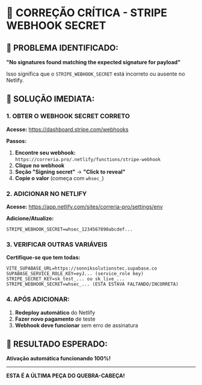 # 🚨 CORREÇÃO CRÍTICA - STRIPE WEBHOOK SECRET

## 🎯 PROBLEMA IDENTIFICADO:
**"No signatures found matching the expected signature for payload"**

Isso significa que o `STRIPE_WEBHOOK_SECRET` está incorreto ou ausente no Netlify.

## 🔧 SOLUÇÃO IMEDIATA:

### **1. OBTER O WEBHOOK SECRET CORRETO**

**Acesse:** https://dashboard.stripe.com/webhooks

**Passos:**
1. **Encontre seu webhook:** `https://correria.pro/.netlify/functions/stripe-webhook`
2. **Clique no webhook**
3. **Seção "Signing secret"** → **"Click to reveal"**
4. **Copie o valor** (começa com `whsec_`)

### **2. ADICIONAR NO NETLIFY**

**Acesse:** https://app.netlify.com/sites/correria-pro/settings/env

**Adicione/Atualize:**
```
STRIPE_WEBHOOK_SECRET=whsec_1234567890abcdef...
```

### **3. VERIFICAR OUTRAS VARIÁVEIS**

**Certifique-se que tem todas:**
```
VITE_SUPABASE_URL=https://sonniksolutionstec.supabase.co
SUPABASE_SERVICE_ROLE_KEY=eyJ... (service_role key)
STRIPE_SECRET_KEY=sk_test_... ou sk_live_...
STRIPE_WEBHOOK_SECRET=whsec_... (ESTA ESTAVA FALTANDO/INCORRETA)
```

### **4. APÓS ADICIONAR:**
1. **Redeploy automático** do Netlify
2. **Fazer novo pagamento** de teste
3. **Webhook deve funcionar** sem erro de assinatura

## 🎯 RESULTADO ESPERADO:
**Ativação automática funcionando 100%!**

---

**ESTA É A ÚLTIMA PEÇA DO QUEBRA-CABEÇA!**